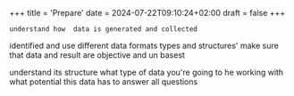+++
title = 'Prepare'
date = 2024-07-22T09:10:24+02:00
draft = false
+++

    understand how  data is generated and collected 
identified and use different data formats types and structures' 
make  sure that  data and result are objective and un basest 


understand its structure 
what type of data you're going to he working with
what potential this data has to answer all questions 

